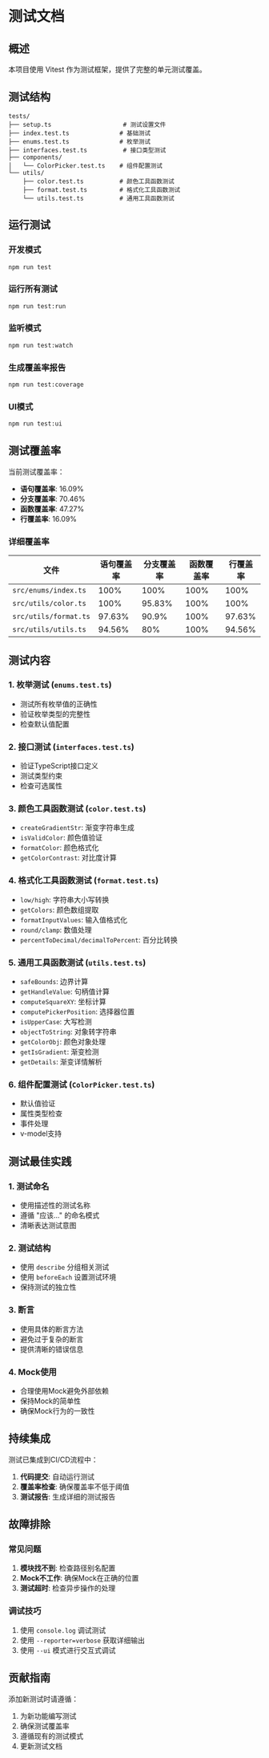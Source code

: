 # 测试文档

## 概述

本项目使用 Vitest 作为测试框架，提供了完整的单元测试覆盖。

## 测试结构

```
tests/
├── setup.ts                    # 测试设置文件
├── index.test.ts              # 基础测试
├── enums.test.ts              # 枚举测试
├── interfaces.test.ts          # 接口类型测试
├── components/
│   └── ColorPicker.test.ts    # 组件配置测试
└── utils/
    ├── color.test.ts          # 颜色工具函数测试
    ├── format.test.ts         # 格式化工具函数测试
    └── utils.test.ts          # 通用工具函数测试
```

## 运行测试

### 开发模式
```bash
npm run test
```

### 运行所有测试
```bash
npm run test:run
```

### 监听模式
```bash
npm run test:watch
```

### 生成覆盖率报告
```bash
npm run test:coverage
```

### UI模式
```bash
npm run test:ui
```

## 测试覆盖率

当前测试覆盖率：

- **语句覆盖率**: 16.09%
- **分支覆盖率**: 70.46%
- **函数覆盖率**: 47.27%
- **行覆盖率**: 16.09%

### 详细覆盖率

| 文件 | 语句覆盖率 | 分支覆盖率 | 函数覆盖率 | 行覆盖率 |
|------|------------|------------|------------|----------|
| `src/enums/index.ts` | 100% | 100% | 100% | 100% |
| `src/utils/color.ts` | 100% | 95.83% | 100% | 100% |
| `src/utils/format.ts` | 97.63% | 90.9% | 100% | 97.63% |
| `src/utils/utils.ts` | 94.56% | 80% | 100% | 94.56% |

## 测试内容

### 1. 枚举测试 (`enums.test.ts`)
- 测试所有枚举值的正确性
- 验证枚举类型的完整性
- 检查默认值配置

### 2. 接口测试 (`interfaces.test.ts`)
- 验证TypeScript接口定义
- 测试类型约束
- 检查可选属性

### 3. 颜色工具函数测试 (`color.test.ts`)
- `createGradientStr`: 渐变字符串生成
- `isValidColor`: 颜色值验证
- `formatColor`: 颜色格式化
- `getColorContrast`: 对比度计算

### 4. 格式化工具函数测试 (`format.test.ts`)
- `low/high`: 字符串大小写转换
- `getColors`: 颜色数组提取
- `formatInputValues`: 输入值格式化
- `round/clamp`: 数值处理
- `percentToDecimal/decimalToPercent`: 百分比转换

### 5. 通用工具函数测试 (`utils.test.ts`)
- `safeBounds`: 边界计算
- `getHandleValue`: 句柄值计算
- `computeSquareXY`: 坐标计算
- `computePickerPosition`: 选择器位置
- `isUpperCase`: 大写检测
- `objectToString`: 对象转字符串
- `getColorObj`: 颜色对象处理
- `getIsGradient`: 渐变检测
- `getDetails`: 渐变详情解析

### 6. 组件配置测试 (`ColorPicker.test.ts`)
- 默认值验证
- 属性类型检查
- 事件处理
- v-model支持

## 测试最佳实践

### 1. 测试命名
- 使用描述性的测试名称
- 遵循 "应该..." 的命名模式
- 清晰表达测试意图

### 2. 测试结构
- 使用 `describe` 分组相关测试
- 使用 `beforeEach` 设置测试环境
- 保持测试的独立性

### 3. 断言
- 使用具体的断言方法
- 避免过于复杂的断言
- 提供清晰的错误信息

### 4. Mock使用
- 合理使用Mock避免外部依赖
- 保持Mock的简单性
- 确保Mock行为的一致性

## 持续集成

测试已集成到CI/CD流程中：

1. **代码提交**: 自动运行测试
2. **覆盖率检查**: 确保覆盖率不低于阈值
3. **测试报告**: 生成详细的测试报告

## 故障排除

### 常见问题

1. **模块找不到**: 检查路径别名配置
2. **Mock不工作**: 确保Mock在正确的位置
3. **测试超时**: 检查异步操作的处理

### 调试技巧

1. 使用 `console.log` 调试测试
2. 使用 `--reporter=verbose` 获取详细输出
3. 使用 `--ui` 模式进行交互式调试

## 贡献指南

添加新测试时请遵循：

1. 为新功能编写测试
2. 确保测试覆盖率
3. 遵循现有的测试模式
4. 更新测试文档
